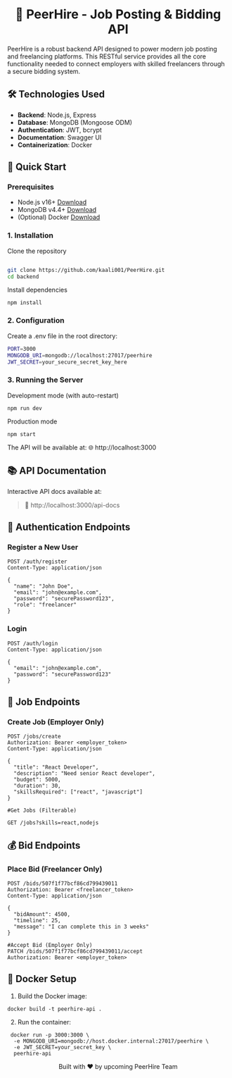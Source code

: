 <div align="center">  <h1>🚀 PeerHire - Job Posting & Bidding API</h1> </div> 

PeerHire is a robust backend API designed to power modern job posting and freelancing platforms. This RESTful service provides all the core functionality needed to connect employers with skilled freelancers through a secure bidding system.



## 🛠 Technologies Used

- **Backend**: Node.js, Express
- **Database**: MongoDB (Mongoose ODM)
- **Authentication**: JWT, bcrypt
- **Documentation**: Swagger UI
- **Containerization**: Docker

## 🚀 Quick Start

### Prerequisites

- Node.js v16+ [Download](https://nodejs.org/)
- MongoDB v4.4+ [Download](https://www.mongodb.com/try/download/community)
- (Optional) Docker [Download](https://www.docker.com/)

### 1. Installation
  Clone the repository
```bash

git clone https://github.com/kaali001/PeerHire.git
cd backend
```
Install dependencies
```
npm install
```

### 2. Configuration

 Create a .env file in the root directory:
``` bash
PORT=3000
MONGODB_URI=mongodb://localhost:27017/peerhire
JWT_SECRET=your_secure_secret_key_here
```

### 3. Running the Server
 Development mode (with auto-restart)
```
npm run dev
```
Production mode

```
npm start
```
The API will be available at:
🌐 http://localhost:3000

## 📚 API Documentation
  Interactive API docs available at:
> 📖 http://localhost:3000/api-docs

## 🔐 Authentication Endpoints

### Register a New User
```
POST /auth/register
Content-Type: application/json

{
  "name": "John Doe",
  "email": "john@example.com",
  "password": "securePassword123",
  "role": "freelancer"
}
```


### Login

```
POST /auth/login
Content-Type: application/json

{
  "email": "john@example.com",
  "password": "securePassword123"
}
```


## 💼 Job Endpoints

### Create Job (Employer Only)

```
POST /jobs/create
Authorization: Bearer <employer_token>
Content-Type: application/json

{
  "title": "React Developer",
  "description": "Need senior React developer",
  "budget": 5000,
  "duration": 30,
  "skillsRequired": ["react", "javascript"]
}
```

```
#Get Jobs (Filterable)

GET /jobs?skills=react,nodejs
```

## 💰 Bid Endpoints

### Place Bid (Freelancer Only)
```
POST /bids/507f1f77bcf86cd799439011
Authorization: Bearer <freelancer_token>
Content-Type: application/json

{
  "bidAmount": 4500,
  "timeline": 25,
  "message": "I can complete this in 3 weeks"
}
```

```
#Accept Bid (Employer Only)
PATCH /bids/507f1f77bcf86cd799439011/accept
Authorization: Bearer <employer_token>
```

## 🐳 Docker Setup

 1. Build the Docker image:
```
docker build -t peerhire-api .
```
 2. Run the container:
 ```
  docker run -p 3000:3000 \
   -e MONGODB_URI=mongodb://host.docker.internal:27017/peerhire \
   -e JWT_SECRET=your_secret_key \
   peerhire-api
 ```


<div align="center"> <p>Built with ❤️ by upcoming PeerHire Team</p> </div>
